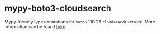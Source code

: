 # mypy-boto3-cloudsearch

Mypy-friendly type annotations for `boto3` 1.10.26 `cloudsearch` service.
More information can be found [here](https://github.com/vemel/mypy_boto3).